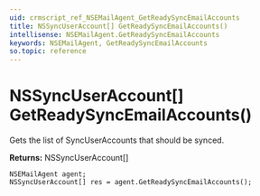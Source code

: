 ```yaml
---
uid: crmscript_ref_NSEMailAgent_GetReadySyncEmailAccounts
title: NSSyncUserAccount[] GetReadySyncEmailAccounts()
intellisense: NSEMailAgent.GetReadySyncEmailAccounts
keywords: NSEMailAgent, GetReadySyncEmailAccounts
so.topic: reference
---
```


# NSSyncUserAccount[] GetReadySyncEmailAccounts()

Gets the list of SyncUserAccounts that should be synced.

**Returns:** NSSyncUserAccount[]

```crmscript
NSEMailAgent agent;
NSSyncUserAccount[] res = agent.GetReadySyncEmailAccounts();
```

